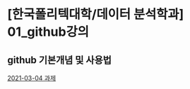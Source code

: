 # [한국폴리텍대학/데이터 분석학과] 01_github강의 


## github 기본개념 및 사용법

[2021-03-04 과제](https://github.com/hennylee/kopo-01-github/blob/main/2021-03-04-github-01.md)
